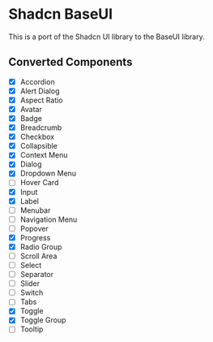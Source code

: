 # Shadcn BaseUI

This is a port of the Shadcn UI library to the BaseUI library.

## Converted Components

- [x] Accordion
- [x] Alert Dialog
- [x] Aspect Ratio
- [x] Avatar
- [x] Badge
- [x] Breadcrumb
- [x] Checkbox
- [x] Collapsible
- [x] Context Menu
- [x] Dialog
- [x] Dropdown Menu
- [ ] Hover Card
- [x] Input
- [x] Label
- [ ] Menubar
- [ ] Navigation Menu
- [ ] Popover
- [x] Progress
- [x] Radio Group
- [ ] Scroll Area
- [ ] Select
- [ ] Separator
- [ ] Slider
- [ ] Switch
- [ ] Tabs
- [x] Toggle
- [x] Toggle Group
- [ ] Tooltip
